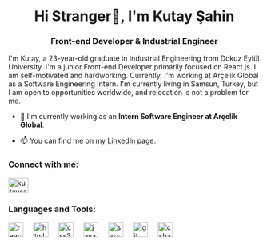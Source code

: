 <h1 align="center">Hi Stranger👋, I'm Kutay Şahin</h1>
<h3 align="center">Front-end Developer & Industrial Engineer</h3>


I'm Kutay, a 23-year-old graduate in Industrial Engineering from Dokuz Eylül University. I'm a junior Front-end Developer primarily focused on React.js. I am self-motivated and hardworking. Currently, I'm working at Arçelik Global as a Software Engineering Intern. I'm currently living in Samsun, Turkey, but I am open to opportunities worldwide, and relocation is not a problem for me.

- 🔭 I'm currently working as an **Intern Software Engineer at Arçelik Global**.

- 📫 You can find me on my [LinkedIn](https://www.linkedin.com/in/kutaysahin/) page.

<h3 align="left">Connect with me:</h3>
<p align="left">
<a href="https://linkedin.com/in/kutaysahin" target="blank"><img align="center" src="https://raw.githubusercontent.com/rahuldkjain/github-profile-readme-generator/master/src/images/icons/Social/linked-in-alt.svg" alt="kutaysahin" height="30" width="40" /></a>

<h3 align="left">Languages and Tools:</h3>
<div align="left">
  <img src="https://cdn.jsdelivr.net/gh/devicons/devicon/icons/react/react-original.svg" height="30" alt="react logo"  />
  <img width="12" />
  <img src="https://cdn.jsdelivr.net/gh/devicons/devicon/icons/html5/html5-original.svg" height="30" alt="html5 logo"  />
  <img width="12" />
  <img src="https://cdn.jsdelivr.net/gh/devicons/devicon/icons/css3/css3-original.svg" height="30" alt="css3 logo"  />
  <img width="12" />
  <img src="https://cdn.jsdelivr.net/gh/devicons/devicon/icons/javascript/javascript-original.svg" height="30" alt="javascript logo"  />
  <img width="12" />
  <img src="https://cdn.jsdelivr.net/gh/devicons/devicon/icons/sass/sass-original.svg" height="30" alt="sass logo"  />
  <img width="12" />
  <img src="https://cdn.jsdelivr.net/gh/devicons/devicon/icons/git/git-original.svg" height="30" alt="git logo"  />
  <img width="12" />
  <img src="https://cdn.jsdelivr.net/gh/devicons/devicon/icons/csharp/csharp-original.svg" height="30" alt="csharp logo"  />
</div>

